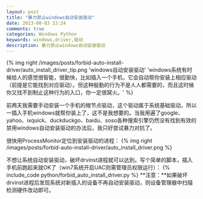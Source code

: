 ```yaml
---
layout: post
title: "暴力禁止windows自动安装驱动"
date: 2013-08-03 22:24
comments: true
categories: Windows Python
keywords: windows,driver,驱动
description: 暴力禁止windows自动安装驱动
---
```

{% img right /images/posts/forbid-auto-install-driver/auto_install_driver_tip.png 'windows自动安装驱动' 'windows系统有时候给人的感觉很智能，很勤快，比如插入一个手机，它会自动帮你安装上相应驱动（前提是它能找到对应驱动）。但这种殷勤的行为不是人人都需要的，而且这时候你又找不到制止这种行为的入口，你一定很窝火。' %}


前两天我需要手动安装一个手机的根节点驱动，这个驱动属于系统基础驱动，所以一插入手机windows就帮你装上了，这不是我想要的。当我用遍了google、yahoo、ixquick、duckduckgo、baidu、soso各种搜索引擎仍然没有找到有效的禁用windows自动安装驱动的办法后，我只好尝试暴力对抗了。

很快用ProcessMonitor定位到安装驱动的进程：
{% img right /images/posts/forbid-auto-install-driver/auto_install_driver.png %}


不想让系统自动安装驱动，破坏drvinst进程就可以达到。写个简单的脚本，插入手机前跑起来就OK了（win7系统开启UAC则需管理员权限运行）：
{% include_code python/forbid_auto_install_driver.py %}
**注意：**如果破坏drvinst进程后发现系统对新插入的设备不再自动安装驱动，则设备管理器中扫描检测硬件改动即可。

